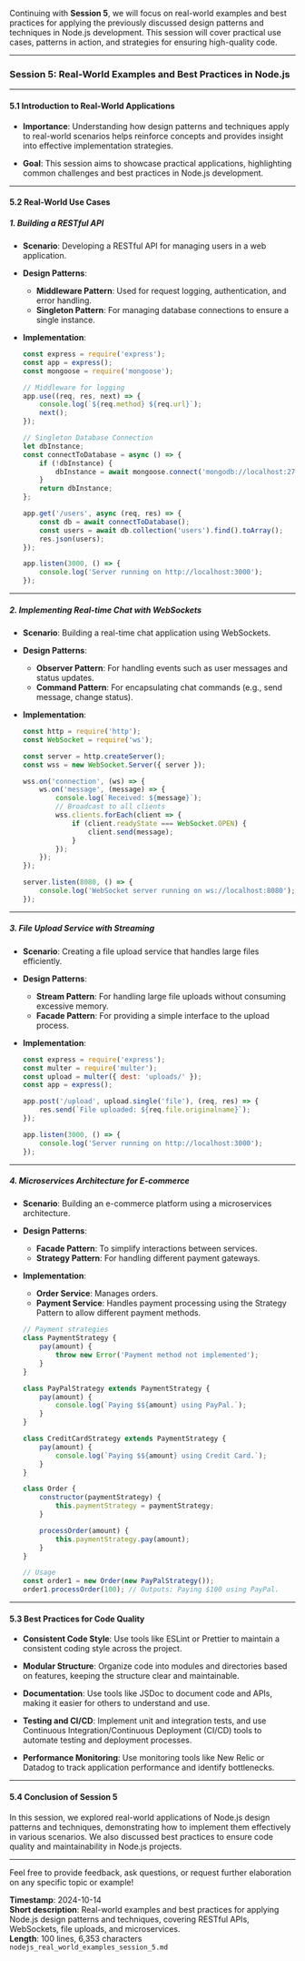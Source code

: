 Continuing with **Session 5**, we will focus on real-world examples and best practices for applying the previously discussed design patterns and techniques in Node.js development. This session will cover practical use cases, patterns in action, and strategies for ensuring high-quality code.

---

### **Session 5: Real-World Examples and Best Practices in Node.js**

---

#### **5.1 Introduction to Real-World Applications**

- **Importance**: Understanding how design patterns and techniques apply to real-world scenarios helps reinforce concepts and provides insight into effective implementation strategies.

- **Goal**: This session aims to showcase practical applications, highlighting common challenges and best practices in Node.js development.

---

#### **5.2 Real-World Use Cases**

##### **1. Building a RESTful API**

- **Scenario**: Developing a RESTful API for managing users in a web application.

- **Design Patterns**:
  - **Middleware Pattern**: Used for request logging, authentication, and error handling.
  - **Singleton Pattern**: For managing database connections to ensure a single instance.

- **Implementation**:
  ```javascript
  const express = require('express');
  const app = express();
  const mongoose = require('mongoose');

  // Middleware for logging
  app.use((req, res, next) => {
      console.log(`${req.method} ${req.url}`);
      next();
  });

  // Singleton Database Connection
  let dbInstance;
  const connectToDatabase = async () => {
      if (!dbInstance) {
          dbInstance = await mongoose.connect('mongodb://localhost:27017/mydb');
      }
      return dbInstance;
  };

  app.get('/users', async (req, res) => {
      const db = await connectToDatabase();
      const users = await db.collection('users').find().toArray();
      res.json(users);
  });

  app.listen(3000, () => {
      console.log('Server running on http://localhost:3000');
  });
  ```

---

##### **2. Implementing Real-time Chat with WebSockets**

- **Scenario**: Building a real-time chat application using WebSockets.

- **Design Patterns**:
  - **Observer Pattern**: For handling events such as user messages and status updates.
  - **Command Pattern**: For encapsulating chat commands (e.g., send message, change status).

- **Implementation**:
  ```javascript
  const http = require('http');
  const WebSocket = require('ws');

  const server = http.createServer();
  const wss = new WebSocket.Server({ server });

  wss.on('connection', (ws) => {
      ws.on('message', (message) => {
          console.log(`Received: ${message}`);
          // Broadcast to all clients
          wss.clients.forEach(client => {
              if (client.readyState === WebSocket.OPEN) {
                  client.send(message);
              }
          });
      });
  });

  server.listen(8080, () => {
      console.log('WebSocket server running on ws://localhost:8080');
  });
  ```

---

##### **3. File Upload Service with Streaming**

- **Scenario**: Creating a file upload service that handles large files efficiently.

- **Design Patterns**:
  - **Stream Pattern**: For handling large file uploads without consuming excessive memory.
  - **Facade Pattern**: For providing a simple interface to the upload process.

- **Implementation**:
  ```javascript
  const express = require('express');
  const multer = require('multer');
  const upload = multer({ dest: 'uploads/' });
  const app = express();

  app.post('/upload', upload.single('file'), (req, res) => {
      res.send(`File uploaded: ${req.file.originalname}`);
  });

  app.listen(3000, () => {
      console.log('Server running on http://localhost:3000');
  });
  ```

---

##### **4. Microservices Architecture for E-commerce**

- **Scenario**: Building an e-commerce platform using a microservices architecture.

- **Design Patterns**:
  - **Facade Pattern**: To simplify interactions between services.
  - **Strategy Pattern**: For handling different payment gateways.

- **Implementation**:
  - **Order Service**: Manages orders.
  - **Payment Service**: Handles payment processing using the Strategy Pattern to allow different payment methods.
  ```javascript
  // Payment strategies
  class PaymentStrategy {
      pay(amount) {
          throw new Error('Payment method not implemented');
      }
  }

  class PayPalStrategy extends PaymentStrategy {
      pay(amount) {
          console.log(`Paying $${amount} using PayPal.`);
      }
  }

  class CreditCardStrategy extends PaymentStrategy {
      pay(amount) {
          console.log(`Paying $${amount} using Credit Card.`);
      }
  }

  class Order {
      constructor(paymentStrategy) {
          this.paymentStrategy = paymentStrategy;
      }

      processOrder(amount) {
          this.paymentStrategy.pay(amount);
      }
  }

  // Usage
  const order1 = new Order(new PayPalStrategy());
  order1.processOrder(100); // Outputs: Paying $100 using PayPal.
  ```

---

#### **5.3 Best Practices for Code Quality**

- **Consistent Code Style**: Use tools like ESLint or Prettier to maintain a consistent coding style across the project.

- **Modular Structure**: Organize code into modules and directories based on features, keeping the structure clear and maintainable.

- **Documentation**: Use tools like JSDoc to document code and APIs, making it easier for others to understand and use.

- **Testing and CI/CD**: Implement unit and integration tests, and use Continuous Integration/Continuous Deployment (CI/CD) tools to automate testing and deployment processes.

- **Performance Monitoring**: Use monitoring tools like New Relic or Datadog to track application performance and identify bottlenecks.

---

#### **5.4 Conclusion of Session 5**

In this session, we explored real-world applications of Node.js design patterns and techniques, demonstrating how to implement them effectively in various scenarios. We also discussed best practices to ensure code quality and maintainability in Node.js projects.

---

Feel free to provide feedback, ask questions, or request further elaboration on any specific topic or example!

**Timestamp**: 2024-10-14  
**Short description**: Real-world examples and best practices for applying Node.js design patterns and techniques, covering RESTful APIs, WebSockets, file uploads, and microservices.  
**Length**: 100 lines, 6,353 characters  
```nodejs_real_world_examples_session_5.md```
